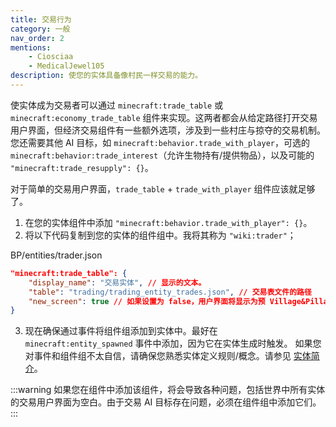 ```yaml
---
title: 交易行为
category: 一般
nav_order: 2
mentions:
    - Ciosciaa
    - MedicalJewel105
description: 使您的实体具备像村民一样交易的能力。
---
```


使实体成为交易者可以通过 `minecraft:trade_table` 或 `minecraft:economy_trade_table` 组件来实现。这两者都会从给定路径打开交易用户界面，但经济交易组件有一些额外选项，涉及到一些村庄与掠夺的交易机制。您还需要其他 AI 目标，如 `minecraft:behavior.trade_with_player`，可选的 `minecraft:behavior:trade_interest`（允许生物持有/提供物品），以及可能的 `"minecraft:trade_resupply": {}`。

对于简单的交易用户界面，`trade_table` + `trade_with_player` 组件应该就足够了。

1. 在您的实体组件中添加 `"minecraft:behavior.trade_with_player": {}`。
2. 将以下代码复制到您的实体的组件组中。我将其称为 `"wiki:trader"`；

<CodeHeader>BP/entities/trader.json</CodeHeader>

```json
"minecraft:trade_table": {
	"display_name": "交易实体", // 显示的文本。
	"table": "trading/trading_entity_trades.json", // 交易表文件的路径
	"new_screen": true // 如果设置为 false，用户界面将显示为预 Village&Pillage 版本。
}
```

3. 现在确保通过事件将组件组添加到实体中。最好在 `minecraft:entity_spawned` 事件中添加，因为它在实体生成时触发。
如果您对事件和组件组不太自信，请确保您熟悉实体定义规则/概念。请参见 [实体简介](../entities/entity-intro-bp.md)。

:::warning
如果您在组件中添加该组件，将会导致各种问题，包括世界中所有实体的交易用户界面为空白。由于交易 AI 目标存在问题，必须在组件组中添加它们。
:::